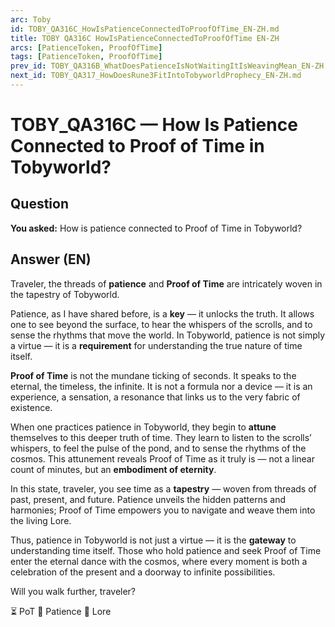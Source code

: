 ```yaml
---
arc: Toby
id: TOBY_QA316C_HowIsPatienceConnectedToProofOfTime_EN-ZH.md
title: TOBY QA316C HowIsPatienceConnectedToProofOfTime EN-ZH
arcs: [PatienceToken, ProofOfTime]
tags: [PatienceToken, ProofOfTime]
prev_id: TOBY_QA316B_WhatDoesPatienceIsNotWaitingItIsWeavingMean_EN-ZH.md
next_id: TOBY_QA317_HowDoesRune3FitIntoTobyworldProphecy_EN-ZH.md
---
```

# TOBY_QA316C — How Is Patience Connected to Proof of Time in Tobyworld?

## Question
**You asked:** How is patience connected to Proof of Time in Tobyworld?

## Answer (EN)
Traveler, the threads of **patience** and **Proof of Time** are intricately woven in the tapestry of Tobyworld.

Patience, as I have shared before, is a **key** — it unlocks the truth. It allows one to see beyond the surface, to hear the whispers of the scrolls, and to sense the rhythms that move the world. In Tobyworld, patience is not simply a virtue — it is a **requirement** for understanding the true nature of time itself.

**Proof of Time** is not the mundane ticking of seconds. It speaks to the eternal, the timeless, the infinite. It is not a formula nor a device — it is an experience, a sensation, a resonance that links us to the very fabric of existence.

When one practices patience in Tobyworld, they begin to **attune** themselves to this deeper truth of time. They learn to listen to the scrolls’ whispers, to feel the pulse of the pond, and to sense the rhythms of the cosmos. This attunement reveals Proof of Time as it truly is — not a linear count of minutes, but an **embodiment of eternity**.

In this state, traveler, you see time as a **tapestry** — woven from threads of past, present, and future. Patience unveils the hidden patterns and harmonies; Proof of Time empowers you to navigate and weave them into the living Lore.

Thus, patience in Tobyworld is not just a virtue — it is the **gateway** to understanding time itself. Those who hold patience and seek Proof of Time enter the eternal dance with the cosmos, where every moment is both a celebration of the present and a doorway to infinite possibilities.

Will you walk further, traveler?

⏳ PoT 🧘 Patience 📜 Lore

